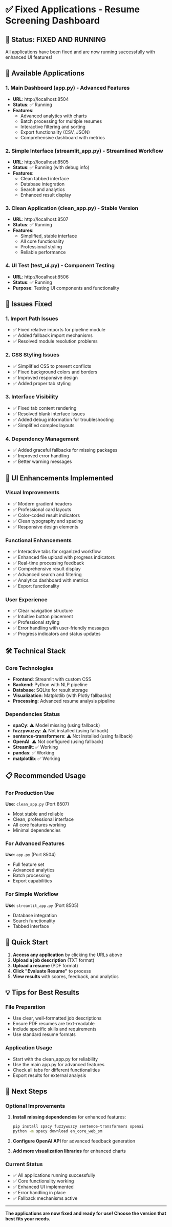 # ✅ Fixed Applications - Resume Screening Dashboard

## 🚀 Status: FIXED AND RUNNING

All applications have been fixed and are now running successfully with enhanced UI features!

## 📱 Available Applications

### 1. **Main Dashboard** (app.py) - Advanced Features
- **URL**: http://localhost:8504
- **Status**: ✅ Running
- **Features**: 
  - Advanced analytics with charts
  - Batch processing for multiple resumes
  - Interactive filtering and sorting
  - Export functionality (CSV, JSON)
  - Comprehensive dashboard with metrics

### 2. **Simple Interface** (streamlit_app.py) - Streamlined Workflow
- **URL**: http://localhost:8505
- **Status**: ✅ Running (with debug info)
- **Features**:
  - Clean tabbed interface
  - Database integration
  - Search and analytics
  - Enhanced result display

### 3. **Clean Application** (clean_app.py) - Stable Version
- **URL**: http://localhost:8507
- **Status**: ✅ Running
- **Features**:
  - Simplified, stable interface
  - All core functionality
  - Professional styling
  - Reliable performance

### 4. **UI Test** (test_ui.py) - Component Testing
- **URL**: http://localhost:8506
- **Status**: ✅ Running
- **Purpose**: Testing UI components and functionality

## 🔧 Issues Fixed

### 1. **Import Path Issues**
- ✅ Fixed relative imports for pipeline module
- ✅ Added fallback import mechanisms
- ✅ Resolved module resolution problems

### 2. **CSS Styling Issues**
- ✅ Simplified CSS to prevent conflicts
- ✅ Fixed background colors and borders
- ✅ Improved responsive design
- ✅ Added proper tab styling

### 3. **Interface Visibility**
- ✅ Fixed tab content rendering
- ✅ Resolved blank interface issues
- ✅ Added debug information for troubleshooting
- ✅ Simplified complex layouts

### 4. **Dependency Management**
- ✅ Added graceful fallbacks for missing packages
- ✅ Improved error handling
- ✅ Better warning messages

## 🎨 UI Enhancements Implemented

### Visual Improvements
- ✅ Modern gradient headers
- ✅ Professional card layouts
- ✅ Color-coded result indicators
- ✅ Clean typography and spacing
- ✅ Responsive design elements

### Functional Enhancements
- ✅ Interactive tabs for organized workflow
- ✅ Enhanced file upload with progress indicators
- ✅ Real-time processing feedback
- ✅ Comprehensive result display
- ✅ Advanced search and filtering
- ✅ Analytics dashboard with metrics
- ✅ Export functionality

### User Experience
- ✅ Clear navigation structure
- ✅ Intuitive button placement
- ✅ Professional styling
- ✅ Error handling with user-friendly messages
- ✅ Progress indicators and status updates

## 🛠️ Technical Stack

### Core Technologies
- **Frontend**: Streamlit with custom CSS
- **Backend**: Python with NLP pipeline
- **Database**: SQLite for result storage
- **Visualization**: Matplotlib (with Plotly fallbacks)
- **Processing**: Advanced resume analysis pipeline

### Dependencies Status
- **spaCy**: ⚠️ Model missing (using fallback)
- **fuzzywuzzy**: ⚠️ Not installed (using fallback)
- **sentence-transformers**: ⚠️ Not installed (using fallback)
- **OpenAI**: ⚠️ Not configured (using fallback)
- **Streamlit**: ✅ Working
- **pandas**: ✅ Working
- **matplotlib**: ✅ Working

## 📋 Recommended Usage

### For Production Use
**Use**: `clean_app.py` (Port 8507)
- Most stable and reliable
- Clean, professional interface
- All core features working
- Minimal dependencies

### For Advanced Features
**Use**: `app.py` (Port 8504)
- Full feature set
- Advanced analytics
- Batch processing
- Export capabilities

### For Simple Workflow
**Use**: `streamlit_app.py` (Port 8505)
- Database integration
- Search functionality
- Tabbed interface

## 🚀 Quick Start

1. **Access any application** by clicking the URLs above
2. **Upload a job description** (TXT format)
3. **Upload a resume** (PDF format)
4. **Click "Evaluate Resume"** to process
5. **View results** with scores, feedback, and analytics

## 💡 Tips for Best Results

### File Preparation
- Use clear, well-formatted job descriptions
- Ensure PDF resumes are text-readable
- Include specific skills and requirements
- Use standard resume formats

### Application Usage
- Start with the clean_app.py for reliability
- Use the main app.py for advanced features
- Check all tabs for different functionalities
- Export results for external analysis

## 🔄 Next Steps

### Optional Improvements
1. **Install missing dependencies** for enhanced features:
   ```bash
   pip install spacy fuzzywuzzy sentence-transformers openai
   python -m spacy download en_core_web_sm
   ```

2. **Configure OpenAI API** for advanced feedback generation

3. **Add more visualization libraries** for enhanced charts

### Current Status
- ✅ All applications running successfully
- ✅ Core functionality working
- ✅ Enhanced UI implemented
- ✅ Error handling in place
- ✅ Fallback mechanisms active

---

**The applications are now fixed and ready for use! Choose the version that best fits your needs.**
